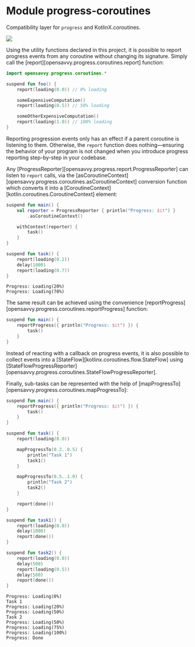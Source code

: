 # Module progress-coroutines

Compatibility layer for `progress` and KotlinX.coroutines.

<a href="https://search.maven.org/search?q=g:%22dev.opensavvy.pedestal%22%20AND%20a:%22progress-coroutines%22"><img src="https://img.shields.io/maven-central/v/dev.opensavvy.pedestal/progress-coroutines.svg?label=Maven%20Central"></a>

Using the utility functions declared in this project, it is possible to report progress events from any coroutine
without changing its signature. Simply call the [report][opensavvy.progress.coroutines.report] function:

```kotlin
import opensavvy.progress.coroutines.*

suspend fun foo() {
    report(loading(0.0)) // 0% loading

    someExpensiveComputation()
    report(loading(0.5)) // 50% loading

    someOtherExpensiveComputation()
    report(loading(1.0)) // 100% loading
}
```

Reporting progression events only has an effect if a parent coroutine is listening to them. Otherwise, the `report`
function does nothing—ensuring the behavior of your program is not changed when you introduce progress reporting
step-by-step in your codebase.

Any [ProgressReporter][opensavvy.progress.report.ProgressReporter] can listen to `report` calls, via
the [asCoroutineContext][opensavvy.progress.coroutines.asCoroutineContext] conversion function which converts
it into a [CoroutineContext][kotlin.coroutines.CoroutineContext] element:

```kotlin
suspend fun main() {
    val reporter = ProgressReporter { println("Progress: $it") }
        .asCoroutineContext()

    withContext(reporter) {
        task()
    }
}

suspend fun task() {
    report(loading(0.2))
    delay(1000)
    report(loading(0.7))
}
```

```text
Progress: Loading(20%)
Progress: Loading(70%)
```

The same result can be achieved using the
convenience [reportProgress][opensavvy.progress.coroutines.reportProgress] function:

```kotlin
suspend fun main() {
    reportProgress({ println("Progress: $it") }) {
        task()
    }
}
```

Instead of reacting with a callback on progress events, it is also possible to collect events into
a [StateFlow][kotlinx.coroutines.flow.StateFlow] using [StateFlowProgressReporter][opensavvy.progress.coroutines.StateFlowProgressReporter].

Finally, sub-tasks can be represented with the help
of [mapProgressTo][opensavvy.progress.coroutines.mapProgressTo]:

```kotlin
suspend fun main() {
    reportProgress({ println("Progress: $it") }) {
        task()
    }
}

suspend fun task() {
    report(loading(0.0))

    mapProgressTo(0.2..0.5) {
        println("Task 1")
        task1()
    }

    mapProgressTo(0.5..1.0) {
        println("Task 2")
        task2()
    }

    report(done())
}

suspend fun task1() {
    report(loading(0.0))
    delay(1000)
    report(done())
}

suspend fun task2() {
    report(loading(0.0))
    delay(500)
    report(loading(0.5))
    delay(500)
    report(done())
}
```

```text
Progress: Loading(0%)
Task 1
Progress: Loading(20%)
Progress: Loading(50%)
Task 2
Progress: Loading(50%)
Progress: Loading(75%)
Progress: Loading(100%)
Progress: Done
```
